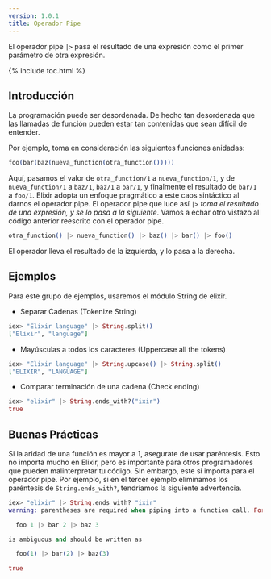 ```yaml
---
version: 1.0.1
title: Operador Pipe
---
```


El operador pipe `|>` pasa el resultado de una expresión como el primer parámetro de otra expresión.

{% include toc.html %}

## Introducción

La programación puede ser desordenada.
De hecho tan desordenada que las llamadas de función pueden estar tan contenidas que sean difícil de entender.

Por ejemplo, toma en consideración las siguientes funciones anidadas:

```elixir
foo(bar(baz(nueva_function(otra_function()))))
```

Aquí, pasamos el valor de `otra_function/1` a `nueva_function/1`, y de `nueva_function/1` a `baz/1`, `baz/1` a `bar/1`, y finalmente el resultado de `bar/1` a `foo/1`.
Elixir adopta un enfoque pragmático a este caos sintáctico al darnos el operador pipe.
El operador pipe que luce así `|>` *toma el resultado de una expresión, y se lo pasa a la siguiente*.
Vamos a echar otro vistazo al código anterior reescrito con el operador pipe.

```elixir
otra_function() |> nueva_function() |> baz() |> bar() |> foo()
```

El operador lleva el resultado de la izquierda, y lo pasa a la derecha.

## Ejemplos

Para este grupo de ejemplos, usaremos el módulo String de elixir.

- Separar Cadenas (Tokenize String)

```elixir
iex> "Elixir language" |> String.split()
["Elixir", "language"]
```

- Mayúsculas a todos los caracteres (Uppercase all the tokens)

```elixir
iex> "Elixir language" |> String.upcase() |> String.split()
["ELIXIR", "LANGUAGE"]
```

- Comparar terminación de una cadena (Check ending)

```elixir
iex> "elixir" |> String.ends_with?("ixir")
true
```

## Buenas Prácticas

Si la aridad de una función es mayor a 1, asegurate de usar paréntesis.
Esto no importa mucho en Elixir, pero es importante para otros programadores que pueden malinterpretar tu código.
Sin embargo, este si importa para el operador pipe.
Por ejemplo, si en el tercer ejemplo eliminamos los paréntesis de `String.ends_with?`, tendríamos la siguiente advertencia.

```elixir
iex> "elixir" |> String.ends_with? "ixir"
warning: parentheses are required when piping into a function call. For example:

  foo 1 |> bar 2 |> baz 3

is ambiguous and should be written as

  foo(1) |> bar(2) |> baz(3)

true
```
